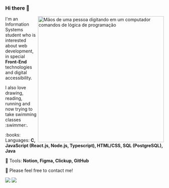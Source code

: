 ### Hi there 👋

<!--
**rbelisario/rbelisario** is a ✨ _special_ ✨ repository because its `README.md` (this file) appears on your GitHub profile.

Here are some ideas to get you started:

- 🔭 I’m currently working on ...
- 🌱 I’m currently learning ...
- 👯 I’m looking to collaborate on ...
- 🤔 I’m looking for help with ...
- 💬 Ask me about ...
- 📫 How to reach me: ...
- 😄 Pronouns: ...
- ⚡ Fun fact: ...
-->

<img src="https://i.imgur.com/Ixe4cJY.jpg" min-width="400px" max-width="400px" width="400px" align="right" alt="Mãos de uma pessoa digitando em um computador comandos de lógica de programação">

<p align="left"> 
  I'm an Information Systems student who is interested about web development, in special <strong>Front-End</strong> technologies and digital accessibility. 
</p>

<p align="left"> 
  I also love drawing, reading, running and now trying to take swimming classes :swimmer:.
</p>

<p align="left">
  :books: Languages: <strong>C, JavaScript (React.js, Node.js, Typescript), HTML/CSS, SQL (PostgreSQL), Java</strong>
</p>

<p align="left">
  💼 Tools: <strong>Notion, Figma, Clickup, GitHub</strong>
</p>

<p align="left">
  💌 Please feel free to contact me!
</p>

<p align="left">
  <a href="rafael.belisario.oliveira@gmail.com" alt="Gmail">
  <img src="https://img.shields.io/badge/-Gmail-FF0000?style=flat-square&labelColor=FF0000&logo=gmail&logoColor=white&link=rafael.belisario.oliveira@gmail.com" /></a>

  <a href="https://www.linkedin.com/in/rafael-belisario/" alt="Linkedin">
  <img src="https://img.shields.io/badge/-Linkedin-0e76a8?style=flat-square&logo=Linkedin&logoColor=white&link=https://www.linkedin.com/in/rafael-belisario/" /></a>
</p>  
